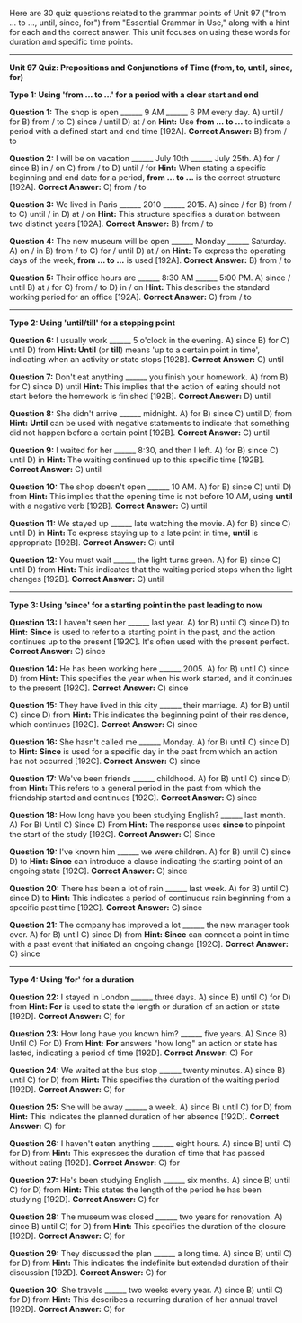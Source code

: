 Here are 30 quiz questions related to the grammar points of Unit 97 ("from ... to ..., until, since, for") from "Essential Grammar in Use," along with a hint for each and the correct answer. This unit focuses on using these words for duration and specific time points.

---

**Unit 97 Quiz: Prepositions and Conjunctions of Time (from, to, until, since, for)**

**Type 1: Using 'from ... to ...' for a period with a clear start and end**

**Question 1:** The shop is open ______ 9 AM ______ 6 PM every day.
A) until / for
B) from / to
C) since / until
D) at / on
**Hint:** Use **from ... to ...** to indicate a period with a defined start and end time [192A].
**Correct Answer:** B) from / to

**Question 2:** I will be on vacation ______ July 10th ______ July 25th.
A) for / since
B) in / on
C) from / to
D) until / for
**Hint:** When stating a specific beginning and end date for a period, **from ... to ...** is the correct structure [192A].
**Correct Answer:** C) from / to

**Question 3:** We lived in Paris ______ 2010 ______ 2015.
A) since / for
B) from / to
C) until / in
D) at / on
**Hint:** This structure specifies a duration between two distinct years [192A].
**Correct Answer:** B) from / to

**Question 4:** The new museum will be open ______ Monday ______ Saturday.
A) on / in
B) from / to
C) for / until
D) at / on
**Hint:** To express the operating days of the week, **from ... to ...** is used [192A].
**Correct Answer:** B) from / to

**Question 5:** Their office hours are ______ 8:30 AM ______ 5:00 PM.
A) since / until
B) at / for
C) from / to
D) in / on
**Hint:** This describes the standard working period for an office [192A].
**Correct Answer:** C) from / to

---

**Type 2: Using 'until/till' for a stopping point**

**Question 6:** I usually work ______ 5 o'clock in the evening.
A) since
B) for
C) until
D) from
**Hint:** **Until** (or **till**) means 'up to a certain point in time', indicating when an activity or state stops [192B].
**Correct Answer:** C) until

**Question 7:** Don't eat anything ______ you finish your homework.
A) from
B) for
C) since
D) until
**Hint:** This implies that the action of eating should not start before the homework is finished [192B].
**Correct Answer:** D) until

**Question 8:** She didn't arrive ______ midnight.
A) for
B) since
C) until
D) from
**Hint:** **Until** can be used with negative statements to indicate that something did not happen before a certain point [192B].
**Correct Answer:** C) until

**Question 9:** I waited for her ______ 8:30, and then I left.
A) for
B) since
C) until
D) in
**Hint:** The waiting continued up to this specific time [192B].
**Correct Answer:** C) until

**Question 10:** The shop doesn't open ______ 10 AM.
A) for
B) since
C) until
D) from
**Hint:** This implies that the opening time is not before 10 AM, using **until** with a negative verb [192B].
**Correct Answer:** C) until

**Question 11:** We stayed up ______ late watching the movie.
A) for
B) since
C) until
D) in
**Hint:** To express staying up to a late point in time, **until** is appropriate [192B].
**Correct Answer:** C) until

**Question 12:** You must wait ______ the light turns green.
A) for
B) since
C) until
D) from
**Hint:** This indicates that the waiting period stops when the light changes [192B].
**Correct Answer:** C) until

---

**Type 3: Using 'since' for a starting point in the past leading to now**

**Question 13:** I haven't seen her ______ last year.
A) for
B) until
C) since
D) to
**Hint:** **Since** is used to refer to a starting point in the past, and the action continues up to the present [192C]. It's often used with the present perfect.
**Correct Answer:** C) since

**Question 14:** He has been working here ______ 2005.
A) for
B) until
C) since
D) from
**Hint:** This specifies the year when his work started, and it continues to the present [192C].
**Correct Answer:** C) since

**Question 15:** They have lived in this city ______ their marriage.
A) for
B) until
C) since
D) from
**Hint:** This indicates the beginning point of their residence, which continues [192C].
**Correct Answer:** C) since

**Question 16:** She hasn't called me ______ Monday.
A) for
B) until
C) since
D) to
**Hint:** **Since** is used for a specific day in the past from which an action has not occurred [192C].
**Correct Answer:** C) since

**Question 17:** We've been friends ______ childhood.
A) for
B) until
C) since
D) from
**Hint:** This refers to a general period in the past from which the friendship started and continues [192C].
**Correct Answer:** C) since

**Question 18:** How long have you been studying English? ______ last month.
A) For
B) Until
C) Since
D) From
**Hint:** The response uses **since** to pinpoint the start of the study [192C].
**Correct Answer:** C) Since

**Question 19:** I've known him ______ we were children.
A) for
B) until
C) since
D) to
**Hint:** **Since** can introduce a clause indicating the starting point of an ongoing state [192C].
**Correct Answer:** C) since

**Question 20:** There has been a lot of rain ______ last week.
A) for
B) until
C) since
D) to
**Hint:** This indicates a period of continuous rain beginning from a specific past time [192C].
**Correct Answer:** C) since

**Question 21:** The company has improved a lot ______ the new manager took over.
A) for
B) until
C) since
D) from
**Hint:** **Since** can connect a point in time with a past event that initiated an ongoing change [192C].
**Correct Answer:** C) since

---

**Type 4: Using 'for' for a duration**

**Question 22:** I stayed in London ______ three days.
A) since
B) until
C) for
D) from
**Hint:** **For** is used to state the length or duration of an action or state [192D].
**Correct Answer:** C) for

**Question 23:** How long have you known him? ______ five years.
A) Since
B) Until
C) For
D) From
**Hint:** **For** answers "how long" an action or state has lasted, indicating a period of time [192D].
**Correct Answer:** C) For

**Question 24:** We waited at the bus stop ______ twenty minutes.
A) since
B) until
C) for
D) from
**Hint:** This specifies the duration of the waiting period [192D].
**Correct Answer:** C) for

**Question 25:** She will be away ______ a week.
A) since
B) until
C) for
D) from
**Hint:** This indicates the planned duration of her absence [192D].
**Correct Answer:** C) for

**Question 26:** I haven't eaten anything ______ eight hours.
A) since
B) until
C) for
D) from
**Hint:** This expresses the duration of time that has passed without eating [192D].
**Correct Answer:** C) for

**Question 27:** He's been studying English ______ six months.
A) since
B) until
C) for
D) from
**Hint:** This states the length of the period he has been studying [192D].
**Correct Answer:** C) for

**Question 28:** The museum was closed ______ two years for renovation.
A) since
B) until
C) for
D) from
**Hint:** This specifies the duration of the closure [192D].
**Correct Answer:** C) for

**Question 29:** They discussed the plan ______ a long time.
A) since
B) until
C) for
D) from
**Hint:** This indicates the indefinite but extended duration of their discussion [192D].
**Correct Answer:** C) for

**Question 30:** She travels ______ two weeks every year.
A) since
B) until
C) for
D) from
**Hint:** This describes a recurring duration of her annual travel [192D].
**Correct Answer:** C) for